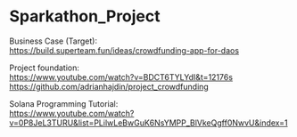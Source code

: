 # Sparkathon_Project<br />
Business Case (Target):<br />
https://build.superteam.fun/ideas/crowdfunding-app-for-daos

Project foundation:<br />
https://www.youtube.com/watch?v=BDCT6TYLYdI&t=12176s<br />
https://github.com/adrianhajdin/project_crowdfunding

Solana Programming Tutorial:<br />
https://www.youtube.com/watch?v=0P8JeL3TURU&list=PLilwLeBwGuK6NsYMPP_BlVkeQgff0NwvU&index=1

